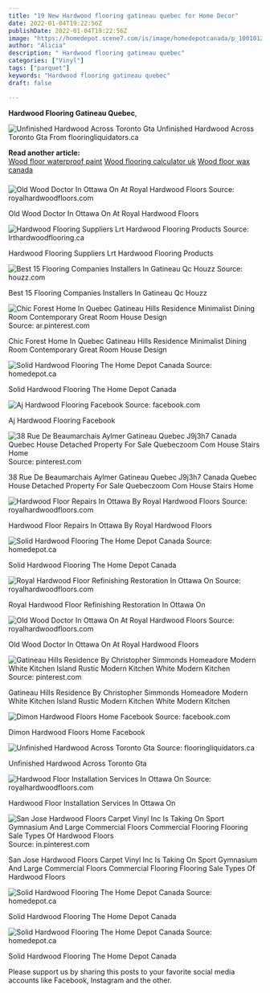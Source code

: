```yaml
---
title: "19 New Hardwood flooring gatineau quebec for Home Decor"
date: 2022-01-04T19:22:56Z
publishDate: 2022-01-04T19:22:56Z
image: "https://homedepot.scene7.com/is/image/homedepotcanada/p_1001012542.jpg?wid=500&amp;hei=500&amp;op_sharpen=1"
author: "Alicia"
description: " Hardwood flooring gatineau quebec"
categories: ["Vinyl"]
tags: ["parquet"]
keywords: "Hardwood flooring gatineau quebec"
draft: false

---
```

<!-- Head tag Code -->
**Hardwood Flooring Gatineau Quebec**, 

![Unfinished Hardwood Across Toronto Gta](https://www.flooringliquidators.ca/wp-content/uploads/2019/05/gymnasium-maple.jpg "Unfinished Hardwood Across Toronto Gta")
Unfinished Hardwood Across Toronto Gta From flooringliquidators.ca

**Read another article:**  
[Wood floor waterproof paint](/wood-floor-waterproof-paint/)
[Wood flooring calculator uk](/wood-flooring-calculator-uk/)
[Wood floor wax canada](/wood-floor-wax-canada/)




### 

 


![Old Wood Doctor In Ottawa On At Royal Hardwood Floors](https://www.royalhardwoodfloors.com/wp-content/uploads/2020/10/Old-Floor-Restoration-2-Royal-Hardwood-Floors.jpg "Old Wood Doctor In Ottawa On At Royal Hardwood Floors")
Source: royalhardwoodfloors.com

Old Wood Doctor In Ottawa On At Royal Hardwood Floors  

![Hardwood Flooring Suppliers Lrt Hardwood Flooring Products](https://lrthardwoodflooring.ca/wp-content/themes/Divi-child/img/insperation.jpg "Hardwood Flooring Suppliers Lrt Hardwood Flooring Products")
Source: lrthardwoodflooring.ca

Hardwood Flooring Suppliers Lrt Hardwood Flooring Products  

![Best 15 Flooring Companies Installers In Gatineau Qc Houzz](https://st.hzcdn.com/fimgs/4171443604be8433_1830-w342-h192-b0-p0---spaces.jpg "Best 15 Flooring Companies Installers In Gatineau Qc Houzz")
Source: houzz.com

Best 15 Flooring Companies Installers In Gatineau Qc Houzz  

![Chic Forest Home In Quebec Gatineau Hills Residence Minimalist Dining Room Contemporary Great Room House Design](https://i.pinimg.com/originals/3e/3e/28/3e3e28ee860c5498f8bfcf049b608e4c.jpg "Chic Forest Home In Quebec Gatineau Hills Residence Minimalist Dining Room Contemporary Great Room House Design")
Source: ar.pinterest.com

Chic Forest Home In Quebec Gatineau Hills Residence Minimalist Dining Room Contemporary Great Room House Design  

![Solid Hardwood Flooring The Home Depot Canada](https://homedepot.scene7.com/is/image/homedepotcanada/p_1000718382.jpg?wid=500&amp;hei=500&amp;op_sharpen=1 "Solid Hardwood Flooring The Home Depot Canada")
Source: homedepot.ca

Solid Hardwood Flooring The Home Depot Canada  

![Aj Hardwood Flooring Facebook](https://lookaside.fbsbx.com/lookaside/crawler/media/?media_id=2636164366469747 "Aj Hardwood Flooring Facebook")
Source: facebook.com

Aj Hardwood Flooring Facebook  

![38 Rue De Beaumarchais Aylmer Gatineau Quebec J9j3h7 Canada Quebec House Detached Property For Sale Quebeczoom Com House Stairs Home](https://i.pinimg.com/736x/02/cc/11/02cc11739676008e536a857f14e59f36.jpg "38 Rue De Beaumarchais Aylmer Gatineau Quebec J9j3h7 Canada Quebec House Detached Property For Sale Quebeczoom Com House Stairs Home")
Source: pinterest.com

38 Rue De Beaumarchais Aylmer Gatineau Quebec J9j3h7 Canada Quebec House Detached Property For Sale Quebeczoom Com House Stairs Home  

![Hardwood Floor Repairs In Ottawa By Royal Hardwood Floors](https://www.royalhardwoodfloors.com/wp-content/uploads/2020/10/Repair-sand-color-match-refinish-8-old-floor-Royal-Hardwood-Floors.jpg "Hardwood Floor Repairs In Ottawa By Royal Hardwood Floors")
Source: royalhardwoodfloors.com

Hardwood Floor Repairs In Ottawa By Royal Hardwood Floors  

![Solid Hardwood Flooring The Home Depot Canada](https://homedepot.scene7.com/is/image/homedepotcanada/p_1001340031.jpg?wid=500&amp;hei=500&amp;op_sharpen=1 "Solid Hardwood Flooring The Home Depot Canada")
Source: homedepot.ca

Solid Hardwood Flooring The Home Depot Canada  

![Royal Hardwood Floor Refinishing Restoration In Ottawa On](https://www.royalhardwoodfloors.com/wp-content/uploads/2020/10/Repair-sand-color-match-refinish-4-old-floor-Royal-Hardwood-Floors.jpg "Royal Hardwood Floor Refinishing Restoration In Ottawa On")
Source: royalhardwoodfloors.com

Royal Hardwood Floor Refinishing Restoration In Ottawa On  

![Old Wood Doctor In Ottawa On At Royal Hardwood Floors](https://www.royalhardwoodfloors.com/wp-content/uploads/2020/10/OldFloor-Restoration-1-Royal-Hardwood-Floors.jpg "Old Wood Doctor In Ottawa On At Royal Hardwood Floors")
Source: royalhardwoodfloors.com

Old Wood Doctor In Ottawa On At Royal Hardwood Floors  

![Gatineau Hills Residence By Christopher Simmonds Homeadore Modern White Kitchen Island Rustic Modern Kitchen White Modern Kitchen](https://i.pinimg.com/originals/ac/f0/0e/acf00e4d55c9aec79c02b34ca40d86af.jpg "Gatineau Hills Residence By Christopher Simmonds Homeadore Modern White Kitchen Island Rustic Modern Kitchen White Modern Kitchen")
Source: pinterest.com

Gatineau Hills Residence By Christopher Simmonds Homeadore Modern White Kitchen Island Rustic Modern Kitchen White Modern Kitchen  

![Dimon Hardwood Floors Home Facebook](https://lookaside.fbsbx.com/lookaside/crawler/media/?media_id=185971059655504 "Dimon Hardwood Floors Home Facebook")
Source: facebook.com

Dimon Hardwood Floors Home Facebook  

![Unfinished Hardwood Across Toronto Gta](https://www.flooringliquidators.ca/wp-content/uploads/2019/05/gymnasium-maple.jpg "Unfinished Hardwood Across Toronto Gta")
Source: flooringliquidators.ca

Unfinished Hardwood Across Toronto Gta  

![Hardwood Floor Installation Services In Ottawa On](https://www.royalhardwoodfloors.com/wp-content/uploads/2020/10/downstairs-1-installtion-sand-varnish-Merrickville-Royal-Hardwood-Floors.jpg "Hardwood Floor Installation Services In Ottawa On")
Source: royalhardwoodfloors.com

Hardwood Floor Installation Services In Ottawa On  

![San Jose Hardwood Floors Carpet Vinyl Inc Is Taking On Sport Gymnasium And Large Commercial Floors Commercial Flooring Flooring Sale Types Of Hardwood Floors](https://i.pinimg.com/originals/a6/62/f8/a662f8b78e4f5553db1f4aa58dbdcdc5.jpg "San Jose Hardwood Floors Carpet Vinyl Inc Is Taking On Sport Gymnasium And Large Commercial Floors Commercial Flooring Flooring Sale Types Of Hardwood Floors")
Source: in.pinterest.com

San Jose Hardwood Floors Carpet Vinyl Inc Is Taking On Sport Gymnasium And Large Commercial Floors Commercial Flooring Flooring Sale Types Of Hardwood Floors  

![Solid Hardwood Flooring The Home Depot Canada](https://homedepot.scene7.com/is/image/homedepotcanada/p_1001320274.jpg?wid=500&amp;hei=500&amp;op_sharpen=1 "Solid Hardwood Flooring The Home Depot Canada")
Source: homedepot.ca

Solid Hardwood Flooring The Home Depot Canada  

![Solid Hardwood Flooring The Home Depot Canada](https://homedepot.scene7.com/is/image/homedepotcanada/p_1001012542.jpg?wid=500&amp;hei=500&amp;op_sharpen=1 "Solid Hardwood Flooring The Home Depot Canada")
Source: homedepot.ca

Solid Hardwood Flooring The Home Depot Canada  

Please support us by sharing this posts to your favorite social media accounts like Facebook, Instagram and the other.

